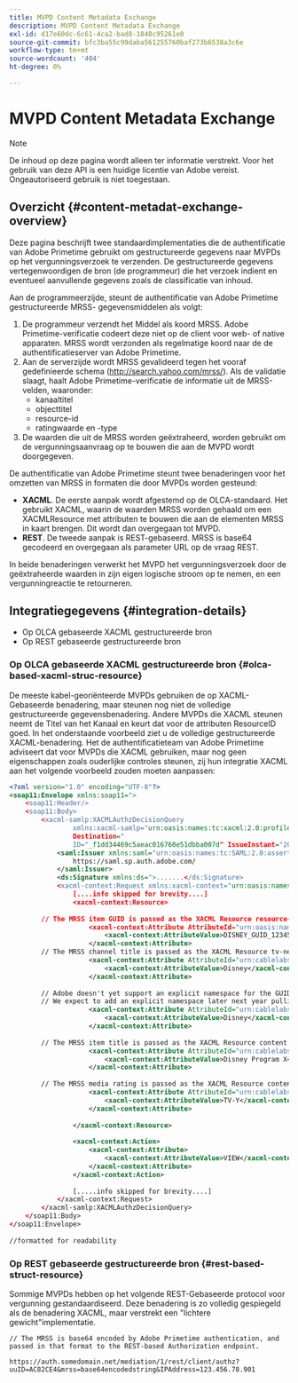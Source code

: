 ```yaml
---
title: MVPD Content Metadata Exchange
description: MVPD Content Metadata Exchange
exl-id: d17e60dc-6c61-4ca2-bad8-1840c95261e0
source-git-commit: bfc3ba55c99daba561255760baf273b6538a3c6e
workflow-type: tm+mt
source-wordcount: '404'
ht-degree: 0%

---
```


# MVPD Content Metadata Exchange

>[!NOTE]
>
>De inhoud op deze pagina wordt alleen ter informatie verstrekt. Voor het gebruik van deze API is een huidige licentie van Adobe vereist. Ongeautoriseerd gebruik is niet toegestaan.

## Overzicht {#content-metadat-exchange-overview}

Deze pagina beschrijft twee standaardimplementaties die de authentificatie van Adobe Primetime gebruikt om gestructureerde gegevens naar MVPDs op het vergunningsverzoek te verzenden.  De gestructureerde gegevens vertegenwoordigen de bron (de programmeur) die het verzoek indient en eventueel aanvullende gegevens zoals de classificatie van inhoud.

Aan de programmeerzijde, steunt de authentificatie van Adobe Primetime gestructureerde MRSS- gegevensmiddelen als volgt:

1. De programmeur verzendt het Middel als koord MRSS. Adobe Primetime-verificatie codeert deze niet op de client voor web- of native apparaten. MRSS wordt verzonden als regelmatige koord naar de de authentificatieserver van Adobe Primetime.
1. Aan de serverzijde wordt MRSS gevalideerd tegen het vooraf gedefinieerde schema (http://search.yahoo.com/mrss/).  Als de validatie slaagt, haalt Adobe Primetime-verificatie de informatie uit de MRSS-velden, waaronder:
   * kanaaltitel
   * objecttitel
   * resource-id
   * ratingwaarde en -type
1. De waarden die uit de MRSS worden geëxtraheerd, worden gebruikt om de vergunningsaanvraag op te bouwen die aan de MVPD wordt doorgegeven.

De authentificatie van Adobe Primetime steunt twee benaderingen voor het omzetten van MRSS in formaten die door MVPDs worden gesteund:

* **XACML**.  De eerste aanpak wordt afgestemd op de OLCA-standaard.  Het gebruikt XACML, waarin de waarden MRSS worden gehaald om een XACMLResource met attributen te bouwen die aan de elementen MRSS in kaart brengen.  Dit wordt dan overgegaan tot MVPD.
* **REST**.  De tweede aanpak is REST-gebaseerd.  MRSS is base64 gecodeerd en overgegaan als parameter URL op de vraag REST.

In beide benaderingen verwerkt het MVPD het vergunningsverzoek door de geëxtraheerde waarden in zijn eigen logische stroom op te nemen, en een vergunningreactie te retourneren.

## Integratiegegevens {#integration-details}

* Op OLCA gebaseerde XACML gestructureerde bron
* Op REST gebaseerde gestructureerde bron

### Op OLCA gebaseerde XACML gestructureerde bron {#olca-based-xacml-struc-resource}

De meeste kabel-georiënteerde MVPDs gebruiken de op XACML-Gebaseerde benadering, maar steunen nog niet de volledige gestructureerde gegevensbenadering.  Andere MVPDs die XACML steunen neemt de Titel van het Kanaal en keurt dat voor de attributen ResourceID goed. In het onderstaande voorbeeld ziet u de volledige gestructureerde XACML-benadering. Het de authentificatieteam van Adobe Primetime adviseert dat voor MVPDs die XACML gebruiken, maar nog geen eigenschappen zoals ouderlijke controles steunen, zij hun integratie XACML aan het volgende voorbeeld zouden moeten aanpassen:

```XML
<?xml version="1.0" encoding="UTF-8"?>
<soap11:Envelope xmlns:soap11=">
    <soap11:Header/>
    <soap11:Body>
        <xacml-samlp:XACMLAuthzDecisionQuery
                xmlns:xacml-samlp="urn:oasis:names:tc:xacml:2.0:profile:saml2.0:v2:schema:protocol"
                Destination="
                ID="_f1dd34469c5aeac016760e51dbba007d" IssueInstant="2012-06-26T16:30:24.879Z" Version="2.0">
            <saml:Issuer xmlns:saml="urn:oasis:names:tc:SAML:2.0:assertion">
                https://saml.sp.auth.adobe.com/
            </saml:Issuer>
            <ds:Signature xmlns:ds=">.......</ds:Signature>
            <xacml-context:Request xmlns:xacml-context="urn:oasis:names:tc:xacml:2.0:context:schema:os">
                [....info skipped for brevity....]
                <xacml-context:Resource>
 
        // The MRSS item GUID is passed as the XACML Resource resource-id
                    <xacml-context:Attribute AttributeId="urn:oasis:names:tc:xacml:1.0:resource:resource-id">
                        <xacml-context:AttributeValue>DISNEY_GUID_12345</xacml-context:AttributeValue>
                    </xacml-context:Attribute>
        // The MRSS channel title is passed as the XACML Resource tv-network
                    <xacml-context:Attribute AttributeId="urn:cablelabs:ocla:1.0:attribute:content:tv-network">
                        <xacml-context:AttributeValue>Disney</xacml-context:AttributeValue>
                    </xacml-context:Attribute>
 
        // Adobe doesn't yet support an explicit namespace for the GUID, so we reuse the channel title as the GUID.  
        // We expect to add an explicit namespace later next year pulling it from the GUID scheme attribute.
                    <xacml-context:Attribute AttributeId="urn:cablelabs:ocla:1.0:attribute:content:id:namespace">
                        <xacml-context:AttributeValue>Disney</xacml-context:AttributeValue>
                    </xacml-context:Attribute>
 
        // The MRSS item title is passed as the XACML Resource content title
                    <xacml-context:Attribute AttributeId="urn:cablelabs:ocla:1.0:attribute:content:title">
                        <xacml-context:AttributeValue>Disney Program X</xacml-context:AttributeValue>
                    </xacml-context:Attribute>
 
        // The MRSS media rating is passed as the XACML Resource content rating 
                    <xacml-context:Attribute AttributeId="urn:cablelabs:ocla:1.0:attribute:content:rating:vchip">
                        <xacml-context:AttributeValue>TV-Y</xacml-context:AttributeValue>
                    </xacml-context:Attribute>
 
                </xacml-context:Resource>
 
                <xacml-context:Action>
                    <xacml-context:Attribute>
                        <xacml-context:AttributeValue>VIEW</xacml-context:AttributeValue>
                    </xacml-context:Attribute>
                </xacml-context:Action>
 
                [.....info skipped for brevity....]
            </xacml-context:Request>
        </xacml-samlp:XACMLAuthzDecisionQuery>
    </soap11:Body>
</soap11:Envelope>
 
//formatted for readability
```

### Op REST gebaseerde gestructureerde bron {#rest-based-struct-resource}

Sommige MVPDs hebben op het volgende REST-Gebaseerde protocol voor vergunning gestandaardiseerd. Deze benadering is zo volledig gespiegeld als de benadering XACML, maar verstrekt een &quot;lichtere gewicht&quot;implementatie.

`// The MRSS is base64 encoded by Adobe Primetime authentication, and passed in that format to the REST-based Authorization endpoint.`

`https://auth.somedomain.net/mediation/1/rest/client/authz?uuID=AC82CE4&mrss=base64encodedstring&IPAddress=123.456.78.901`

<!--
>[!RELATEDINFORMATION]
>* [User Metadata Exchange](/help/authentication/mvpd-user-metadata-exchng.md)
>* [Logout](/help/authentication/usecase-mvpd-logout.md)
>* [Programmer Integration Guide: Identifying Protected Resources](/help/authentication/identify-protected-resources.md)
>* [Programmer Integration Guide: User Metadata Exchange](/help/authentication/user-metadata.md)
-->
